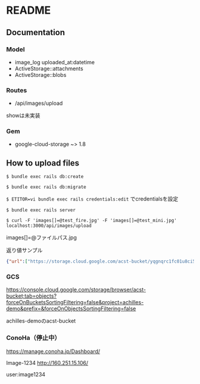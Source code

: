 # README

## Documentation

### Model

- image_log uploaded_at:datetime
- ActiveStorage::attachments
- ActiveStorage::blobs

### Routes

- /api/images/upload

showは未実装

### Gem

- google-cloud-storage ~> 1.8

## How to upload files

`$ bundle exec rails db:create`

`$ bundle exec rails db:migrate`

`$ ETITOR=vi bundle exec rails credentials:edit`
でcredentialsを設定

`$ bundle exec rails server`

`$ curl -F 'images[]=@test_fire.jpg' -F 'images[]=@test_mini.jpg' localhost:3000/api/images/upload`

images[]=@ファイルパス.jpg

返り値サンプル

~~~ json
{"url":["https://storage.cloud.google.com/acst-bucket/yqgnqrc1fc01u8ci5bkmkk14dlmd","https://storage.cloud.google.com/acst-bucket/16t2an2vaponp8bnl0146czwjpo5"]}
~~~

### GCS

<https://console.cloud.google.com/storage/browser/acst-bucket;tab=objects?forceOnBucketsSortingFiltering=false&project=achilles-demo&prefix=&forceOnObjectsSortingFiltering=false>

achilles-demoのacst-bucket

### ConoHa（停止中）

<https://manage.conoha.jp/Dashboard/>

Image-1234 <http://160.251.15.106/>

user:image1234
